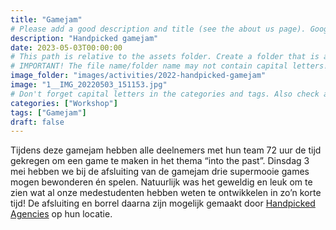 ```yaml
---
title: "Gamejam"
# Please add a good description and title (see the about us page). Google uses it to recommend the website
description: "Handpicked gamejam"
date: 2023-05-03T00:00:00
# This path is relative to the assets folder. Create a folder that is assets/images/activities/file-name
# IMPORTANT! The file name/folder name may not contain capital letters!
image_folder: "images/activities/2022-handpicked-gamejam"
image: "1__IMG_20220503_151153.jpg"
# Don't forget capital letters in the categories and tags. Also check all categories and tags by loading the activities page and looking at the list.
categories: ["Workshop"]
tags: ["Gamejam"]
draft: false
---
```


Tijdens deze gamejam hebben alle deelnemers met hun team 72 uur de tijd gekregen om een game te maken in het thema “into the past”. Dinsdag 3 mei hebben we bij de afsluiting van de gamejam drie supermooie games mogen bewonderen én spelen. Natuurlijk was het geweldig en leuk om te zien wat al onze medestudenten hebben weten te ontwikkelen in zo’n korte tijd! De afsluiting en borrel daarna zijn mogelijk gemaakt door [Handpicked Agencies](https://www.handpickedagencies.com/) op hun locatie.